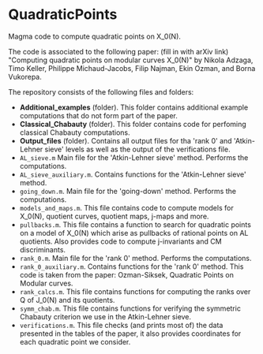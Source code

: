 # QuadraticPoints
Magma code to compute quadratic points on X_0(N). 

The code is associated to the following paper: (fill in with arXiv link) "Computing quadratic points on modular curves X_0(N)" by Nikola Adzaga, Timo Keller, Philippe Michaud-Jacobs, Filip Najman, Ekin Ozman, and Borna Vukorepa.

The repository consists of the following files and folders:

- **Additional_examples** (folder). This folder contains additional example computations that do not form part of the paper.
- **Classical_Chabauty** (folder). This folder contains code for perfoming classical Chabauty computations.
- **Output_files** (folder). Contains all output files for tha 'rank 0' and 'Atkin-Lehner sieve' levels as well as the output of the verifications file.
- `AL_sieve.m` Main file for the 'Atkin-Lehner sieve' method. Performs the computations.
- `AL_sieve_auxiliary.m`.  Contains functions for the 'Atkin-Lehner sieve' method.
- `going_down.m`. Main file for the 'going-down' method. Performs the computations.
- `models_and_maps.m`.  This file contains code to compute models for X_0(N), quotient curves, quotient maps, j-maps and more.
- `pullbacks.m`.   This file contains a function to search for quadratic points on a model of X_0(N) which arise as pullbacks of rational points on AL quotients. Also provides code to compute j-invariants and CM discriminants. 
- `rank_0.m`. Main file for the 'rank 0' method. Performs the computations.
- `rank_0_auxiliary.m`. Contains functions for the 'rank 0' method. This code is taken from the paper: Ozman-Siksek, Quadratic Points on Modular curves.
- `rank_calcs.m`.  This file contains functions for computing the ranks over Q of J_0(N) and its quotients.
- `symm_chab.m`. This file contains functions for verifying the symmetric Chabauty criterion we use in the Atkin-Lehner sieve.
- `verifications.m`. This file checks (and prints most of) the data presented in the tables of the paper, it also provides coordinates for each quadratic point we consider.
